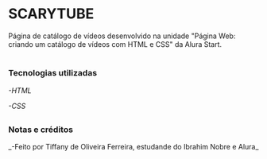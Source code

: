<h1>SCARYTUBE</h1>
Página de catálogo de vídeos desenvolvido na unidade "Página Web: criando um catálogo de vídeos com HTML e CSS" da Alura Start.

#

<h3>Tecnologias utilizadas</h3>

_-HTML_

_-CSS_
##

<h3>Notas e créditos</h3>
_-Feito por Tiffany de Oliveira Ferreira, estudande do Ibrahim Nobre e Alura_
